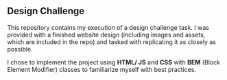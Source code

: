 ## Design Challenge

This repository contains my execution of a design challenge task. I was provided with a finished website design (including images and assets, which are included in the repo) and tasked with replicating it as closely as possible. 

I chose to implement the project using **HTML/ JS** and **CSS** with **BEM** (Block Element Modifier) classes to familiarize myself with best practices.


